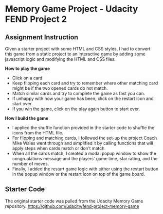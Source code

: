 # Memory Game Project - Udacity FEND Project 2

## Assignment Instruction

Given a starter project with some HTML and CSS styles, I had to convert this game from a static project to an interactive game by adding some javascript logic and modifying the HTML and CSS files.

**How to play the game**

- Click on a card
- Keep flipping each card and try to remember where other matching card might be if the two opened cards do not match.
- Match similar cards and try to complete the game as fast you can. 
- If unhappy with how your game has been, click on the restart icon and start over.
- If you win the game, click on the play again button to start over.

**How I build the game**

- I applied the shuffle function provided in the starter code to shuffle the icons from the HTML file.
- For flipping and matching cards, I followed the set-up the project Coach Mike Wales went through and simplified it by calling functions that will apply steps when cards match or don't match.
- When all the cards match, I created a modal popup window to show the congrualations message and the players' game time, star rating, and the number of moves. 
- Finally, I added the restart game logic with either using the restart button in the popup window or the restart icon on top of the game board. 

## Starter Code
The original starter code was pulled from the Udacity Memory Game repository.  https://github.com/udacity/fend-project-memory-game

